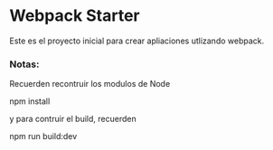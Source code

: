 # Webpack Starter


Este es el proyecto inicial para crear apliaciones utlizando webpack.

### Notas:
Recuerden recontruir los modulos de Node 

npm install

y para contruir el build, recuerden 

npm run build:dev